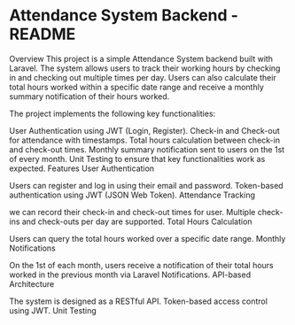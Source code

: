 # Attendance System Backend - README

Overview
This project is a simple Attendance System backend built with Laravel. The system allows users to track their working hours by checking in and checking out multiple times per day. Users can also calculate their total hours worked within a specific date range and receive a monthly summary notification of their hours worked.

The project implements the following key functionalities:

User Authentication using JWT (Login, Register).
Check-in and Check-out for attendance with timestamps.
Total hours calculation between check-in and check-out times.
Monthly summary notification sent to users on the 1st of every month.
Unit Testing to ensure that key functionalities work as expected.
Features
User Authentication

Users can register and log in using their email and password.
Token-based authentication using JWT (JSON Web Token).
Attendance Tracking

we can record their check-in and check-out times for user.
Multiple check-ins and check-outs per day are supported.
Total Hours Calculation

Users can query the total hours worked over a specific date range.
Monthly Notifications

On the 1st of each month, users receive a notification of their total hours worked in the previous month via Laravel Notifications.
API-based Architecture

The system is designed as a RESTful API.
Token-based access control using JWT.
Unit Testing
